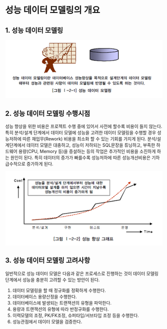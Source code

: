 # 성능 데이터 모델링의 개요



## 1. 성능 데이터 모델링



![1-1](image/1-1.jpg)



## 2. 성능 데이터 모델링 수행시점

성능 향상을 위한 비용은 프로젝트 수행 중에 있어서 사전에 할수록 비용이 들지 않는다. 특히 분석/설계 단계에서 데이터 모델에 성능을 고려한 데이터 모델링을 수행할 경우 성능저하에 따른 재업무(Rework) 비용을 최소화 할 수 있는 기회를 가지게 된다. 분석/설계단계에서 데이터 모델은 대충하고, 성능이 저하되는 SQL문장을 튜닝하고, 부족한 하드웨어 용량(CPU, Memory 등)을 증설하는 등의 작업은 추가적인 비용을 소진하게 하는 원인이 된다. 특히 데이터의 증가가 빠를수록 성능저하에 따른 성능개선비용은 기하급수적으로 증가하게 된다.

![1-2](image/1-2.jpg)



## 3. 성능 데이터 모델링 고려사항

일반적으로 성능 데이터 모델은 다음과 같은 프로세스로 진행하는 것이 데이터 모델링 단계에서 성능을 충분히 고려할 수 있는 방안이 된다.

1. 데이터 모델링을 할 때 정규화를 정확하게 수행한다.
2.  데이터베이스 용량산정을 수행한다.
3.  데이터베이스에 발생되는 트랜잭션의 유형을 파악한다.
4.  용량과 트랜잭션의 유형에 따라 반정규화를 수행한다.
5.  이력모델의 조정, PK/FK조정, 슈퍼타입/서브타입 조정 등을 수행한다.
6.  성능관점에서 데이터 모델을 검증한다.







